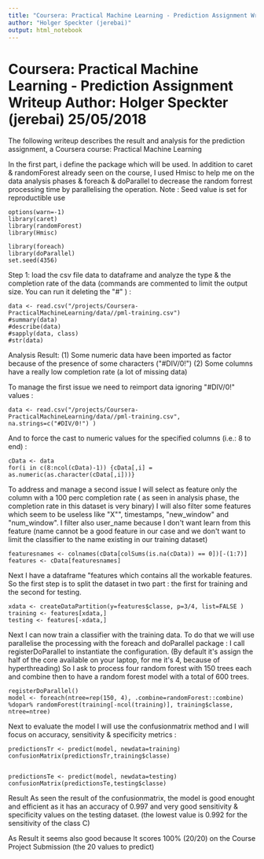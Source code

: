 ```yaml
---
title: "Coursera: Practical Machine Learning - Prediction Assignment Writeup"
author: "Holger Speckter (jerebai)"
output: html_notebook
---
```


Coursera: Practical Machine Learning - Prediction Assignment Writeup
Author: Holger Speckter (jerebai)
25/05/2018
========================================================

The following writeup describes the result and analysis for the prediction assignment, a Coursera course: Practical Machine Learning

In the first part, i define the package which will be used. In addition to caret & randomForest already seen on the course, I used Hmisc to help me on the data analysis phases & foreach & doParallel to decrease the random forrest processing time by parallelising the operation.
Note : Seed value is set for reproductible use

```{r}
options(warn=-1)
library(caret)
library(randomForest)
library(Hmisc)

library(foreach)
library(doParallel)
set.seed(4356)
```

Step 1: load the csv file data to dataframe and analyze the type & the completion rate of the data (commands are commented to limit the output size. You can run it deleting the "#" ) :

```{r}
data <- read.csv("/projects/Coursera-PracticalMachineLearning/data//pml-training.csv")
#summary(data)
#describe(data)
#sapply(data, class)
#str(data)
```

Analysis Result:
 (1) Some numeric data have been imported as factor because of the presence of some characters ("#DIV/0!")
 (2) Some columns have a really low completion rate (a lot of missing data)
 
To manage the first issue we need to reimport data ignoring "#DIV/0!" values :

```{r}
data <- read.csv("/projects/Coursera-PracticalMachineLearning/data//pml-training.csv", na.strings=c("#DIV/0!") )
```

And to force the cast to numeric values for the specified columns (i.e.: 8 to end) :

```{r}
cData <- data
for(i in c(8:ncol(cData)-1)) {cData[,i] = as.numeric(as.character(cData[,i]))}
```

To address and manage a second issue I will select as feature only the column with a 100 perc completion rate ( as seen in analysis phase, the completion rate in this dataset is very binary) I will also filter some features which seem to be useless like "X"", timestamps, "new_window" and "num_window". I filter also user_name because I don't want learn from this feature (name cannot be a good feature in our case and we don't want to limit the classifier to the name existing in our training dataset)

```{r}
featuresnames <- colnames(cData[colSums(is.na(cData)) == 0])[-(1:7)]
features <- cData[featuresnames]
```


Next I have a dataframe "features which contains all the workable features. So the first step is to split the dataset in two part : the first for training and the second for testing.

```{r}
xdata <- createDataPartition(y=features$classe, p=3/4, list=FALSE )
training <- features[xdata,]
testing <- features[-xdata,]
```


Next I can now train a classifier with the training data. To do that we will use parallelise the processing with the foreach and doParallel package : I call registerDoParallel to instantiate the configuration. (By default it's assign the half of the core available on your laptop, for me it's 4, because of hyperthreading) So I ask to process four random forest with 150 trees each and combine then to have a random forest model with a total of 600 trees.
```{r}
registerDoParallel()
model <- foreach(ntree=rep(150, 4), .combine=randomForest::combine) %dopar% randomForest(training[-ncol(training)], training$classe, ntree=ntree)
```

Next to evaluate the model I will use the confusionmatrix method and I will focus on accuracy, sensitivity & specificity metrics :
```{r}
predictionsTr <- predict(model, newdata=training)
confusionMatrix(predictionsTr,training$classe)


predictionsTe <- predict(model, newdata=testing)
confusionMatrix(predictionsTe,testing$classe)
```

Result
As seen the result of the confusionmatrix, the model is good enought and efficient as it has an accuracy of 0.997 and very good sensitivity & specificity values on the testing dataset. (the lowest value is 0.992 for the sensitivity of the class C)

As Result it seems also  good because It scores 100% (20/20) on the Course Project Submission (the 20 values to predict)

